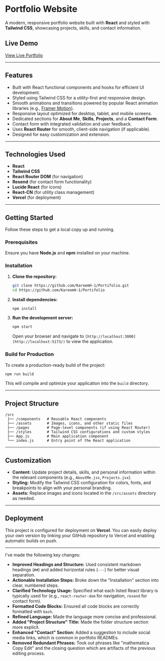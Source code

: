# Portfolio Website

A modern, responsive portfolio website built with **React** and styled with **Tailwind CSS**, showcasing projects, skills, and contact information.

## Live Demo

[View Live Portfolio](https://portifolio-mneef9hbg-kareems-projects-e1d9f227.vercel.app/)

-----

## Features

  * Built with React functional components and hooks for efficient UI development.
  * Styled using Tailwind CSS for a utility-first and responsive design.
  * Smooth animations and transitions powered by popular React animation libraries (e.g., [Framer Motion](https://www.framer.com/motion/)).
  * Responsive layout optimized for desktop, tablet, and mobile screens.
  * Dedicated sections for **About Me**, **Skills**, **Projects**, and a **Contact Form**.
  * Contact form with integrated validation and user feedback.
  * Uses **React Router** for smooth, client-side navigation (if applicable).
  * Designed for easy customization and extension.

-----

## Technologies Used

  * **React**
  * **Tailwind CSS**
  * **React Router DOM** (for navigation)
  * **Resend** (for contact form functionality)
  * **Lucide React** (for icons)
  * **React-CN** (for utility class management)
  * **Vercel** (for deployment)

-----

## Getting Started

Follow these steps to get a local copy up and running.

### Prerequisites

Ensure you have **Node.js** and **npm** installed on your machine.

### Installation

1.  **Clone the repository:**

    ```bash
    git clone https://github.com/KareemH-1/Portifolio.git
    cd https://github.com/KareemH-1/Portifolio
    ```

2.  **Install dependencies:**

    ```bash
    npm install
    ```

3.  **Run the development server:**

    ```bash
    npm start
    ```

    Open your browser and navigate to `[http://localhost:3000](http://localhost:5173/)` to view the application.

### Build for Production

To create a production-ready build of the project:

```bash
npm run build
```

This will compile and optimize your application into the `build` directory.

-----

## Project Structure

```
/src
 ├── /components   # Reusable React components
 ├── /assets       # Images, icons, and other static files
 ├── /pages        # Page-level components (if using React Router)
 ├── /styles       # Tailwind CSS configurations and custom styles
 ├── App.js        # Main application component
 └── index.js      # Entry point of the React application
```

-----

## Customization

  * **Content:** Update project details, skills, and personal information within the relevant components (e.g., `AboutMe.jsx`, `Projects.jsx`).
  * **Styling:** Modify the Tailwind CSS configuration for colors, fonts, and breakpoints to align with your personal branding.
  * **Assets:** Replace images and icons located in the `/src/assets` directory as needed.

-----

## Deployment

This project is configured for deployment on **Vercel**. You can easily deploy your own version by linking your GitHub repository to Vercel and enabling automatic builds on push.

-----

I've made the following key changes:

  * **Improved Headings and Structure:** Used consistent markdown headings (`##`) and added horizontal rules (`---`) for better visual separation.
  * **Actionable Installation Steps:** Broke down the "Installation" section into clear, numbered steps.
  * **Clarified Technology Usage:** Specified what each listed React library is typically used for (e.g., `react-router-dom` for navigation, `resend` for contact form).
  * **Formatted Code Blocks:** Ensured all code blocks are correctly formatted with `bash`.
  * **Refined Language:** Made the language more concise and professional.
  * **Added "Project Structure" Title:** Made the folder structure section more explicit.
  * **Enhanced "Contact" Section:** Added a suggestion to include social media links, which is common in portfolio READMEs.
  * **Removed Redundant Phrases:** Took out phrases like "mathematica Copy Edit" and the closing question which are artifacts of the previous editing process.
